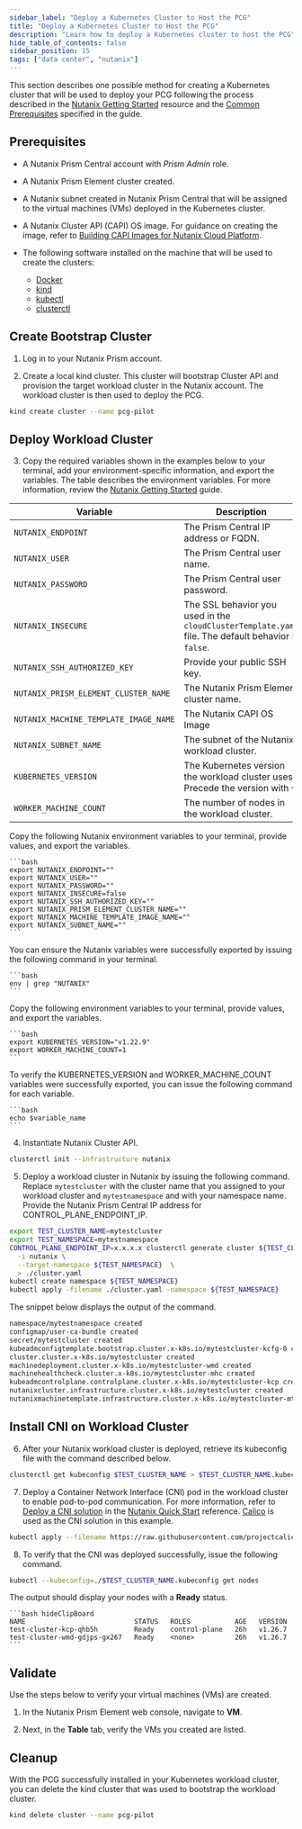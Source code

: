 ```yaml
---
sidebar_label: "Deploy a Kubernetes Cluster to Host the PCG"
title: "Deploy a Kubernetes Cluster to Host the PCG"
description: "Learn how to deploy a Kubernetes cluster to host the PCG"
hide_table_of_contents: false
sidebar_position: 15
tags: ["data center", "nutanix"]
---
```


This section describes one possible method for creating a Kubernetes cluster that will be used to deploy your PCG following the process described in the [Nutanix Getting Started](https://opendocs.nutanix.com/capx/v1.1.x/getting_started/) resource and the [Common Prerequisites](https://cluster-api.sigs.k8s.io/user/quick-start#common-prerequisites) specified in the guide.

## Prerequisites

- A Nutanix Prism Central account with _Prism Admin_ role.

- A Nutanix Prism Element cluster created.

- A Nutanix subnet created in Nutanix Prism Central that will be assigned to the virtual machines (VMs) deployed in the Kubernetes cluster.

- A Nutanix Cluster API (CAPI) OS image. For guidance on creating the image, refer to [Building CAPI Images for Nutanix Cloud Platform](https://image-builder.sigs.k8s.io/capi/providers/nutanix.html#building-capi-images-for-nutanix-cloud-platform-ncp).

- The following software installed on the machine that will be used to create the clusters:

  - [Docker](https://docs.docker.com/engine/install/)
  - [kind](https://kind.sigs.k8s.io/docs/user/quick-start/#installation)
  - [kubectl](https://kubernetes.io/docs/tasks/tools/install-kubectl-linux/)
  - [clusterctl](https://cluster-api.sigs.k8s.io/user/quick-start#install-clusterctl)

## Create Bootstrap Cluster

1. Log in to your Nutanix Prism account.

2. Create a local kind cluster. This cluster will bootstrap Cluster API and provision the target workload cluster in the Nutanix account. The workload cluster is then used to deploy the PCG.

```bash
kind create cluster --name pcg-pilot
```

## Deploy Workload Cluster

3. Copy the required variables shown in the examples below to your terminal, add your environment-specific information, and export the variables. The table describes the environment variables. For more information, review the [Nutanix Getting Started](https://opendocs.nutanix.com/capx/v1.1.x/getting_started/) guide.

| **Variable**                          | **Description**                                                                                     |
| ------------------------------------- | --------------------------------------------------------------------------------------------------- |
| `NUTANIX_ENDPOINT`                    | The Prism Central IP address or FQDN.                                                               |
| `NUTANIX_USER`                        | The Prism Central user name.                                                                        |
| `NUTANIX_PASSWORD`                    | The Prism Central user password.                                                                    |
| `NUTANIX_INSECURE`                    | The SSL behavior you used in the `cloudClusterTemplate.yaml` file. The default behavior is `false`. |
| `NUTANIX_SSH_AUTHORIZED_KEY`          | Provide your public SSH key.                                                                        |
| `NUTANIX_PRISM_ELEMENT_CLUSTER_NAME`  | The Nutanix Prism Element cluster name.                                                             |
| `NUTANIX_MACHINE_TEMPLATE_IMAGE_NAME` | The Nutanix CAPI OS Image                                                                           |
| `NUTANIX_SUBNET_NAME`                 | The subnet of the Nutanix workload cluster.                                                         |
| `KUBERNETES_VERSION`                  | The Kubernetes version the workload cluster uses. Precede the version with `v`.                     |
| `WORKER_MACHINE_COUNT`                | The number of nodes in the workload cluster.                                                        |

Copy the following Nutanix environment variables to your terminal, provide values, and export the variables.

    ```bash
    export NUTANIX_ENDPOINT=""
    export NUTANIX_USER=""
    export NUTANIX_PASSWORD=""
    export NUTANIX_INSECURE=false
    export NUTANIX_SSH_AUTHORIZED_KEY=""
    export NUTANIX_PRISM_ELEMENT_CLUSTER_NAME=""
    export NUTANIX_MACHINE_TEMPLATE_IMAGE_NAME=""
    export NUTANIX_SUBNET_NAME=""
    ```

You can ensure the Nutanix variables were successfully exported by issuing the following command in your terminal.

    ```bash
    env | grep "NUTANIX"
    ```

Copy the following environment variables to your terminal, provide values, and export the variables.

    ```bash
    export KUBERNETES_VERSION="v1.22.9"
    export WORKER_MACHINE_COUNT=1
    ```

To verify the KUBERNETES_VERSION and WORKER_MACHINE_COUNT variables were successfully exported, you can issue the following command for each variable.

    ```bash
    echo $variable_name
    ```

4. Instantiate Nutanix Cluster API.

```bash
clusterctl init --infrastructure nutanix
```

5. Deploy a workload cluster in Nutanix by issuing the following command. Replace `mytestcluster` with the cluster name that you assigned to your workload cluster and `mytestnamespace` and with your namespace name. Provide the Nutanix Prism Central IP address for CONTROL_PLANE_ENDPOINT_IP.

```bash
export TEST_CLUSTER_NAME=mytestcluster
export TEST_NAMESPACE=mytestnamespace
CONTROL_PLANE_ENDPOINT_IP=x.x.x.x clusterctl generate cluster ${TEST_CLUSTER_NAME} \
  -i nutanix \
  --target-namespace ${TEST_NAMESPACE}  \
  > ./cluster.yaml
kubectl create namespace ${TEST_NAMESPACE}
kubectl apply -filename ./cluster.yaml -namespace ${TEST_NAMESPACE}
```

The snippet below displays the output of the command.

```bash hideClipBoard
namespace/mytestnamespace created
configmap/user-ca-bundle created
secret/mytestcluster created
kubeadmconfigtemplate.bootstrap.cluster.x-k8s.io/mytestcluster-kcfg-0 created
cluster.cluster.x-k8s.io/mytestcluster created
machinedeployment.cluster.x-k8s.io/mytestcluster-wmd created
machinehealthcheck.cluster.x-k8s.io/mytestcluster-mhc created
kubeadmcontrolplane.controlplane.cluster.x-k8s.io/mytestcluster-kcp created
nutanixcluster.infrastructure.cluster.x-k8s.io/mytestcluster created
nutanixmachinetemplate.infrastructure.cluster.x-k8s.io/mytestcluster-mt-0 created
```

## Install CNI on Workload Cluster

6. After your Nutanix workload cluster is deployed, retrieve its kubeconfig file with the command described below.

```bash
clusterctl get kubeconfig $TEST_CLUSTER_NAME > $TEST_CLUSTER_NAME.kubeconfig -namespace $TEST_NAMESPACE
```

7. Deploy a Container Network Interface (CNI) pod in the workload cluster to enable pod-to-pod communication. For more information, refer to [Deploy a CNI solution](https://cluster-api.sigs.k8s.io/user/quick-start.html#deploy-a-cni-solution) in the [Nutanix Quick Start](https://cluster-api.sigs.k8s.io/user/quick-start.htm) reference. [Calico](https://docs.tigera.io/calico/latest/about/) is used as the CNI solution in this example.

```bash
kubectl apply --filename https://raw.githubusercontent.com/projectcalico/calico/v3.26.1/manifests/calico.yaml
```

8. To verify that the CNI was deployed successfully, issue the following command.

```bash
kubectl --kubeconfig=./$TEST_CLUSTER_NAME.kubeconfig get nodes
```

The output should display your nodes with a **Ready** status.

    ```bash hideClipBoard
    NAME                           STATUS   ROLES           AGE   VERSION
    test-cluster-kcp-qhb5h         Ready    control-plane   26h   v1.26.7
    test-cluster-wmd-gdjps-gx267   Ready    <none>          26h   v1.26.7
    ```

## Validate

Use the steps below to verify your virtual machines (VMs) are created.

1. In the Nutanix Prism Element web console, navigate to **VM**.

2. Next, in the **Table** tab, verify the VMs you created are listed.

## Cleanup

With the PCG successfully installed in your Kubernetes workload cluster, you can delete the kind cluster that was used to bootstrap the workload cluster.

```bash
kind delete cluster --name pcg-pilot
```

